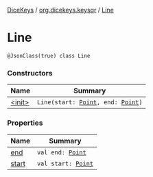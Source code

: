 [DiceKeys](../../index.md) / [org.dicekeys.keysqr](../index.md) / [Line](./index.md)

# Line

`@JsonClass(true) class Line`

### Constructors

| Name | Summary |
|---|---|
| [&lt;init&gt;](-init-.md) | `Line(start: `[`Point`](../-point/index.md)`, end: `[`Point`](../-point/index.md)`)` |

### Properties

| Name | Summary |
|---|---|
| [end](end.md) | `val end: `[`Point`](../-point/index.md) |
| [start](start.md) | `val start: `[`Point`](../-point/index.md) |
